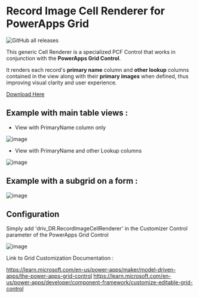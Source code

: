 # Record Image Cell Renderer for PowerApps Grid
![GitHub all releases](https://img.shields.io/github/downloads/drivardxrm/RecordImage.CellRenderer/total)

This generic Cell Renderer is a specialized PCF Control that works in conjunction with the **PowerApps Grid Control**.

It renders each record's **primary name** column and **other lookup** columns contained in the view along with their **primary images** when defined, 
thus improving visual clarity and user experience.

[Download Here](https://github.com/drivardxrm/RecordImage.CellRenderer/releases/latest)

## Example with main table views : 

- View with PrimaryName column only

![image](https://github.com/drivardxrm/RecordImage.CellRenderer/assets/38399134/0a9e23cc-0ce5-4a56-abe8-8e3f0d410ef7)

- View with PrimaryName and other Lookup columns

![image](https://github.com/drivardxrm/RecordImage.CellRenderer/assets/38399134/72366317-fb96-40ba-97dd-550e9676e8a1)


## Example with a subgrid on a form :

![image](https://github.com/drivardxrm/RecordImage.CellRenderer/assets/38399134/43b82e52-79eb-47e5-86b5-9baf44e9b2da)

## Configuration

Simply add 'driv_DR.RecordImageCellRenderer' in the Customizer Control parameter of the PowerApps Grid Control

![image](https://github.com/drivardxrm/RecordImage.CellRenderer/assets/38399134/3d45fb0c-7b1f-4a54-a2b0-35ac6df434a7)


Link to Grid Customization Documentation :

https://learn.microsoft.com/en-us/power-apps/maker/model-driven-apps/the-power-apps-grid-control
https://learn.microsoft.com/en-us/power-apps/developer/component-framework/customize-editable-grid-control

